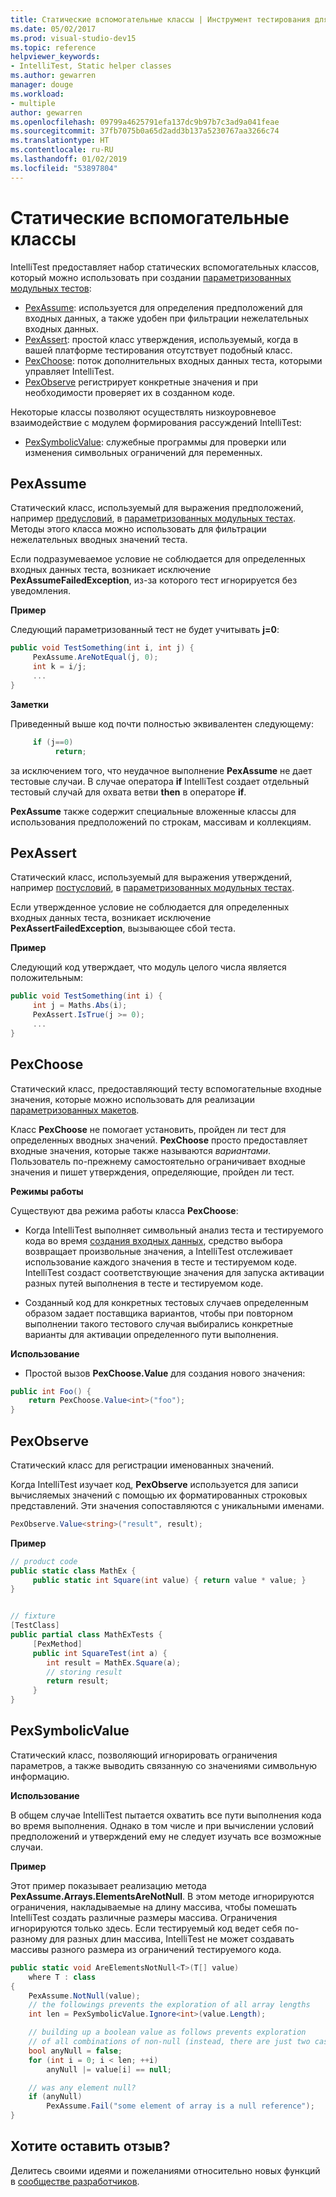 ```yaml
---
title: Статические вспомогательные классы | Инструмент тестирования для разработчиков Microsoft IntelliTest
ms.date: 05/02/2017
ms.prod: visual-studio-dev15
ms.topic: reference
helpviewer_keywords:
- IntelliTest, Static helper classes
ms.author: gewarren
manager: douge
ms.workload:
- multiple
author: gewarren
ms.openlocfilehash: 09799a4625791efa137dc9b97b7c3ad9a041feae
ms.sourcegitcommit: 37fb7075b0a65d2add3b137a5230767aa3266c74
ms.translationtype: HT
ms.contentlocale: ru-RU
ms.lasthandoff: 01/02/2019
ms.locfileid: "53897804"
---
```

# <a name="static-helper-classes"></a>Статические вспомогательные классы

IntelliTest предоставляет набор статических вспомогательных классов, который можно использовать при создании [параметризованных модульных тестов](test-generation.md#parameterized-unit-testing):

* [PexAssume](#pexassume): используется для определения предположений для входных данных, а также удобен при фильтрации нежелательных входных данных.
* [PexAssert](#pexassert): простой класс утверждения, используемый, когда в вашей платформе тестирования отсутствует подобный класс.
* [PexChoose](#pexchoose): поток дополнительных входных данных теста, которыми управляет IntelliTest.
* [PexObserve](#pexobserve) регистрирует конкретные значения и при необходимости проверяет их в созданном коде.

Некоторые классы позволяют осуществлять низкоуровневое взаимодействие с модулем формирования рассуждений IntelliTest:

* [PexSymbolicValue](#pexsymbolicvalue): служебные программы для проверки или изменения символьных ограничений для переменных.

<a name="pexassume"></a>
## <a name="pexassume"></a>PexAssume

Статический класс, используемый для выражения предположений, например [предусловий](test-generation.md#precondition), в [параметризованных модульных тестах](test-generation.md#parameterized-unit-testing). Методы этого класса можно использовать для фильтрации нежелательных вводных значений теста.

Если подразумеваемое условие не соблюдается для определенных входных данных теста, возникает исключение **PexAssumeFailedException**, из-за которого тест игнорируется без уведомления.

**Пример**

Следующий параметризованный тест не будет учитывать **j=0**:

```csharp
public void TestSomething(int i, int j) {
     PexAssume.AreNotEqual(j, 0);
     int k = i/j;
     ...
}
```

**Заметки**

Приведенный выше код почти полностью эквивалентен следующему:

```csharp
     if (j==0)
          return;
```

за исключением того, что неудачное выполнение **PexAssume** не дает тестовые случаи. В случае оператора **if** IntelliTest создает отдельный тестовый случай для охвата ветви **then** в операторе **if**.

**PexAssume** также содержит специальные вложенные классы для использования предположений по строкам, массивам и коллекциям.

<a name="pexassert"></a>
## <a name="pexassert"></a>PexAssert

Статический класс, используемый для выражения утверждений, например [постусловий](test-generation.md#postcondition), в [параметризованных модульных тестах](test-generation.md#parameterized-unit-testing).

Если утвержденное условие не соблюдается для определенных входных данных теста, возникает исключение **PexAssertFailedException**, вызывающее сбой теста.

**Пример**

Следующий код утверждает, что модуль целого числа является положительным:

```csharp
public void TestSomething(int i) {
     int j = Maths.Abs(i);
     PexAssert.IsTrue(j >= 0);
     ...
}
```

<a name="pexchoose"></a>
## <a name="pexchoose"></a>PexChoose

Статический класс, предоставляющий тесту вспомогательные входные значения, которые можно использовать для реализации [параметризованных макетов](input-generation.md#parameterized-mocks).

Класс **PexChoose** не помогает установить, пройден ли тест для определенных вводных значений. **PexChoose** просто предоставляет входные значения, которые также называются *вариантами*. Пользователь по-прежнему самостоятельно ограничивает входные значения и пишет утверждения, определяющие, пройден ли тест.

**Режимы работы**

Существуют два режима работы класса **PexChoose**:

* Когда IntelliTest выполняет символьный анализ теста и тестируемого кода во время [создания входных данных](input-generation.md), средство выбора возвращает произвольные значения, а IntelliTest отслеживает использование каждого значения в тесте и тестируемом коде. IntelliTest создаст соответствующие значения для запуска активации разных путей выполнения в тесте и тестируемом коде.

* Созданный код для конкретных тестовых случаев определенным образом задает поставщика вариантов, чтобы при повторном выполнении такого тестового случая выбирались конкретные варианты для активации определенного пути выполнения.

**Использование**

* Простой вызов **PexChoose.Value** для создания нового значения:

```csharp
public int Foo() {
    return PexChoose.Value<int>("foo");
}
```

<a name="pexobserve"></a>
## <a name="pexobserve"></a>PexObserve

Статический класс для регистрации именованных значений.

Когда IntelliTest изучает код, **PexObserve** используется для записи вычисляемых значений с помощью их форматированных строковых представлений. Эти значения сопоставляются с уникальными именами.

```csharp
PexObserve.Value<string>("result", result);
```

**Пример**

```csharp
// product code
public static class MathEx {
     public static int Square(int value) { return value * value; }
}


// fixture
[TestClass]
public partial class MathExTests {
     [PexMethod]
     public int SquareTest(int a) {
        int result = MathEx.Square(a); 
        // storing result
        return result;
     }
}
```

<a name="pexsymbolicvalue"></a>
## <a name="pexsymbolicvalue"></a>PexSymbolicValue

Статический класс, позволяющий игнорировать ограничения параметров, а также выводить связанную со значениями символьную информацию.

**Использование**

В общем случае IntelliTest пытается охватить все пути выполнения кода во время выполнения. Однако в том числе и при вычислении условий предположений и утверждений ему не следует изучать все возможные случаи.

**Пример**

Этот пример показывает реализацию метода **PexAssume.Arrays.ElementsAreNotNull**. В этом методе игнорируются ограничения, накладываемые на длину массива, чтобы помешать IntelliTest создать различные размеры массива. Ограничения игнорируются только здесь. Если тестируемый код ведет себя по-разному для разных длин массива, IntelliTest не может создавать массивы разного размера из ограничений тестируемого кода.

```csharp
public static void AreElementsNotNull<T>(T[] value)
    where T : class
{
    PexAssume.NotNull(value);
    // the followings prevents the exploration of all array lengths
    int len = PexSymbolicValue.Ignore<int>(value.Length);

    // building up a boolean value as follows prevents exploration
    // of all combinations of non-null (instead, there are just two cases)
    bool anyNull = false;
    for (int i = 0; i < len; ++i)
        anyNull |= value[i] == null;

    // was any element null?
    if (anyNull)
        PexAssume.Fail("some element of array is a null reference");
}
```

## <a name="got-feedback"></a>Хотите оставить отзыв?

Делитесь своими идеями и пожеланиями относительно новых функций в [сообществе разработчиков](https://developercommunity.visualstudio.com/content/idea/post.html?space=8).